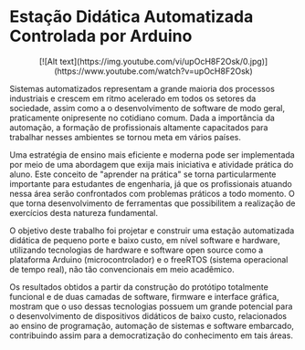 # Estação Didática Automatizada Controlada por Arduino

<div style="text-align:center">[![Alt text](https://img.youtube.com/vi/upOcH8F2Osk/0.jpg)](https://www.youtube.com/watch?v=upOcH8F2Osk)</div>

<p>Sistemas automatizados representam a grande maioria dos processos industriais e crescem em ritmo acelerado em todos os setores da sociedade, assim como a o desenvolvimento de software de modo geral, praticamente onipresente no cotidiano comum. Dada a importância da automação, a formação de profissionais altamente capacitados para trabalhar nesses ambientes se tornou meta em vários países.</p>
<p>Uma estratégia de ensino mais eficiente e moderna pode ser implementada por meio de uma abordagem que exija mais iniciativa e atividade prática do aluno. Este conceito de "aprender na prática" se torna particularmente importante para estudantes de engenharia, já que os profissionais atuando nessa área serão confrontados com problemas práticos a todo momento. O que torna desenvolvimento de ferramentas que possibilitem a realização de exercícios desta natureza fundamental.</p> 
<p>O objetivo deste trabalho foi projetar e construir uma estação automatizada didática de pequeno porte e baixo custo, em nível software e hardware, utilizando tecnologias de hardware e software open source como a plataforma Arduino (microcontrolador) e o freeRTOS (sistema operacional de tempo real), não tão convencionais em meio acadêmico.</p>
<p>Os resultados obtidos a partir da construção do protótipo totalmente funcional e de duas camadas de software, firmware e interface gráfica, mostram que o uso dessas tecnologias possuem um grande potencial para o desenvolvimento de dispositivos didáticos de baixo custo, relacionados ao ensino de programação, automação de sistemas e software embarcado, contribuindo assim para a democratização do conhecimento em tais áreas.</p> 


